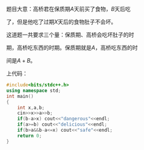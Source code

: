 题目大意：高桥君在保质期$A$天前买了食物，$B$天后吃

了，但是他吃了过期$X$天后的食物肚子不会坏。

这道题一共要求三个量：保质期、高桥会吃坏肚子的时

期，高桥吃东西的时期。保质期就是$A$，高桥吃东西的时

间是$A+B$。

上代码：
```cpp
#include<bits/stdc++.h>
using namespace std;
int main()
{
    int x,a,b;
    cin>>x>>a>>b;
    if(b-a>x) cout<<"dangerous"<<endl;
    if(a>=b) cout<<"delicious"<<endl;
    if(b>a&&b-a<=x) cout<<"safe"<<endl;
    return 0;
}
```



